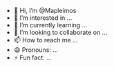 - 👋 Hi, I’m @Mapleimos
- 👀 I’m interested in ...
- 🌱 I’m currently learning ...
- 💞️ I’m looking to collaborate on ...
- 📫 How to reach me ...
- 😄 Pronouns: ...
- ⚡ Fun fact: ...

<!---
Mapleimos/Mapleimos is a ✨ special ✨ repository because its `README.md` (this file) appears on your GitHub profile.
You can click the Preview link to take a look at your changes.
--->
